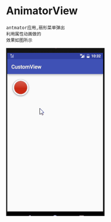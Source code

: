 # AnimatorView
    antmator应用,扇形菜单弹出
    利用属性动画做的
    效果如图所示
    
![image](https://github.com/lizhuoyuan/AnimatorView/blob/master/app/src/main/res/raw/a3.gif)

